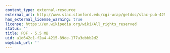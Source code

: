 ```yaml
---
content_type: external-resource
external_url: http://www.slac.stanford.edu/cgi-wrap/getdoc/slac-pub-4251.pdf
has_external_license_warning: true
license: https://en.wikipedia.org/wiki/All_rights_reserved
status: ''
title: PDF - 5.5 MB
uid: a1d642c1-f2a4-4215-89de-177a3ebbb2d2
wayback_url: ''
---
```

